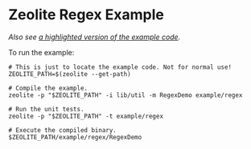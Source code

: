 # Zeolite Regex Example

*Also see
[a highlighted version of the example code](https://ta0kira.github.io/zeolite/example/regex/index.html).*

To run the example:

```shell
# This is just to locate the example code. Not for normal use!
ZEOLITE_PATH=$(zeolite --get-path)

# Compile the example.
zeolite -p "$ZEOLITE_PATH" -i lib/util -m RegexDemo example/regex

# Run the unit tests.
zeolite -p "$ZEOLITE_PATH" -t example/regex

# Execute the compiled binary.
$ZEOLITE_PATH/example/regex/RegexDemo
```
